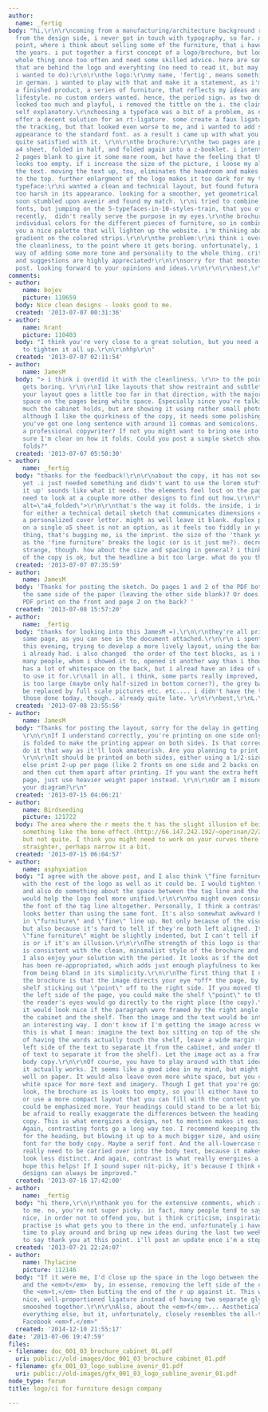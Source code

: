 ```yaml
---
author:
  name: _fertig
body: "hi,\r\n\r\ncoming from a manufacturing/architecture background rather than
  from the design side, i never got in touch with typography, so far. now i'm at the
  point, where i think about selling some of the furniture, that i have created over
  the years. i put together a first concept of a logo/brochure, but looked at the
  whole thing once too often and need some skilled advice. here are some of my thoughts,
  that are behind the logo and everyhting (no need to read it, but may explain what
  i wanted to do):\r\n\r\nthe logo:\r\nmy name, 'fertig', means something like 'done/finished'
  in german. i wanted to play with that and make it a statement, as i'm going to offer
  a finished product, a series of furniture, that reflects my ideas and rather pragmatic
  lifestyle. no custom orders wanted. hence, the period sign. as two dots in the logo
  looked too much and playful, i removed the tittle on the i. the claim should be
  self explanatory.\r\nchoosing a typeface was a bit of a problem, as none seems to
  offer a decent solution for an rt-ligature. some create a faux ligature when reducing
  the tracking, but that looked even worse to me, and i wanted to add some individual
  appearance to the standard font. as a result i came up with what you see, and am
  quite satisfied with it. \r\n\r\nthe brochure:\r\nthe two pages are printed on an
  a4 sheet, folded in half, and folded again into a z-booklet. i intentionally left
  2 pages blank to give it some more room, but have the feeling that the frontpage
  looks too empty. if i increase the size of the picture, i loose my alignment with
  the text. moving the text up, too, eliminates the headroom and makes it look squished
  to the top. further enlargment of the logo makes it too dark for my taste. comments?\r\n\r\nthe
  typeface:\r\ni wanted a clean and technical layout, but found futura to 70s and
  too harsh in its appearance. looking for a smoother, yet geometrical typeface, i
  soon stumbled upon avenir and found my match. \r\ni tried to combine it with other
  fonts, but jumping on the 5-typefaces-in-10-styles-train, that you often see online
  recently,  didn't really serve the purpose in my eyes.\r\nthe brochures will have
  individual colors for the different pieces of furniture, so in combination it gives
  you a nice palette that will lighten up the website. i'm thinking about a light
  gradient on the colored strips.\r\n\r\nthe problem:\r\ni think i overdid it with
  the cleanliness, to the point where it gets boring. unfortunately, i don't see a
  way of adding some more tone and personality to the whole thing. criticism, comments
  and suggestions are highly appreciated!\r\n\r\nsorry for that monster of a first
  post. looking forward to your opinions and ideas.\r\n\r\n\r\nbest,\r\nlukas\r\n\r\n\r\n\r\n\r\n\r\n\r\n"
comments:
- author:
    name: bojev
    picture: 110659
  body: Nice clean designs - looks good to me.
  created: '2013-07-07 00:31:36'
- author:
    name: hrant
    picture: 110403
  body: "I think you're very close to a great solution, but you need a professional
    to tighten it all up.\r\n\r\nhhp\r\n"
  created: '2013-07-07 02:11:54'
- author:
    name: JamesM
  body: "> i think i overdid it with the cleanliness, \r\n> to the point where it
    gets boring. \r\n\r\nI like layouts that show restraint and subtlety, but I think
    your layout goes a little too far in that direction, with the majority of the
    space on the pages being white space. Especially since you're talking about how
    much the cabinet holds, but are showing it using rather small photos.\r\n\r\nAlso,
    although I like the quirkiness of the copy, it needs some polishing. On page two
    you've got one long sentence with around 11 commas and semicolons. Are you using
    a professional copywriter? If not you might want to bring one into the project.\r\n\r\nNot
    sure I'm clear on how it folds. Could you post a simple sketch showing how it
    folds?"
  created: '2013-07-07 05:50:30'
- author:
    name: _fertig
  body: "thanks for the feedback!\r\n\r\nabout the copy, it has not seen any work,
    yet .i just needed something and didn't want to use the lorem stuff.. 'tightening
    it up' sounds like what it needs. the elements feel lost on the pages. maybe i'll
    need to look at a couple more other designs to find out how.\r\n\r\n<img src=\"http://i.imgur.com/FjDio7h.png\"
    alt=\"a4_folded\">\r\n\r\nthat's the way it folds. the inside, i intend to use
    for either a technical detail sketch that communicates dimensions etc, or for
    a personalized cover letter. might as well leave it blank. duplex printing it
    on a single a5 sheet is not an option, as it feels too fiddly in your hands. \r\n\r\nanother
    thing, that's bugging me, is the imprint. the size of the 'thank you' as well
    as the 'fine furniture' breaks the logic (or is it just me?). decreasing it looks
    strange, though. how about the size and spacing in general? i think the color
    of the copy is ok, but the headline a bit too large. what do you think?\r\n"
  created: '2013-07-07 07:35:59'
- author:
    name: JamesM
  body: 'Thanks for posting the sketch. Do pages 1 and 2 of the PDF both print on
    the same side of the paper (leaving the other side blank)? Or does page 1 of the
    PDF print on the front and page 2 on the back? '
  created: '2013-07-08 15:57:20'
- author:
    name: _fertig
  body: "thanks for looking into this JamesM =).\r\n\r\nthey're all printed on the
    same page, as you can see in the document attached.\r\n\r\n i spent some time
    this evening, trying to develop a more lively layout, using the basic elements
    i already had. i also changed  the order of the text blocks, as i noticed that
    many people, whom i showed it to, opened it another way than i thought. it still
    has a lot of whitespace on the back, but i alread have an idea of what i'm going
    to use it for.\r\nall in all, i think, some parts really improved, but the logo
    is too large (maybe only half-sized in bottom corner?), the grey background could
    be replaced by full scale pictures etc. etc.... i didn't have the time to get
    those done today, though.. already quite late. \r\n\r\nbest,\r\nL.\r\n[img:sites/default/files/old-images/doc_001_003_brochure_cabinet_8_130708_5286.png]"
  created: '2013-07-08 23:55:56'
- author:
    name: JamesM
  body: "Thanks for posting the layout, sorry for the delay in getting back to you.
    \r\n\r\nIf I understand correctly, you're printing on one side only and the brochure
    is folded to make the printing appear on both sides. Is that correct? I wouldn't
    do it that way as it'll look amateurish. Are you planning to print this yourself?
    \r\n\r\nIt should be printed on both sides, either using a 1/2-size sheet, or
    else print 2-up per page (like 2 fronts on one side and 2 backs on the other)
    and then cut them apart after printing. If you want the extra heft of a folded
    page, just use heavier weight paper instead. \r\n\r\nOr am I misunderstanding
    your diagram?\r\n"
  created: '2013-07-15 04:06:21'
- author:
    name: Birdseeding
    picture: 121722
  body: The area where the r meets the t has the slight illusion of being swollen,
    something like the bone effect (http://66.147.242.192/~operinan/2/2.3.2a/2.3.2.06.illusion.htm)
    but not quite. I think you might need to work on your curves there to get it opticlly
    straighter, perhaps narrow it a bit.
  created: '2013-07-15 06:04:57'
- author:
    name: asphyxiation
  body: "I agree with the above post, and I also think \"fine furniture\" isn't integrated
    with the rest of the logo as well as it could be. I would tighten the leading
    and also do something about the space between the tag line and the \"g\". This
    would help the logo feel more unified.\r\n\r\nYou might even consider changing
    the font of the tag line altogether. Personally, I think a contrasting font always
    looks better than using the same font. It's also somewhat awkward how the \"f\"
    in \"furniture\" and \"fine\" line up. Not only because of the visual repetition,
    but also because it's hard to tell if they're both left aligned. It looks as if
    \"fine furniture\" might be slightly indented, but I can't tell if it actually
    is or if it's an illusion.\r\n\r\nThe strength of this logo is that its simplicity
    is consistent with the clean, minimalist style of the brochure and the product.
    I also enjoy your solution with the period. It looks as if the dot on the \"i\"
    has been re-appropriated, which adds just enough playfulness to keep the logo
    from being bland in its simplicity.\r\n\r\nThe first thing that I notice about
    the brochure is that the image directs your eye *off* the page, by having the
    shelf sticking out \"point\" off to the right side. If you moved the image to
    the left side of the page, you could make the shelf \"point\" to the text. Then
    the reader's eyes would go directly to the right place (the copy).\r\n\r\nI think
    it would look nice if the paragraph were framed by the right angle created by
    the cabinet and the shelf. Then the image and the text would be integrated in
    an interesting way. I don't know if I'm getting the image across very well, so
    this is what I mean: imagine the text box sitting on top of the shelf. But instead
    of having the words actually touch the shelf, leave a wide margin (both on the
    left side of the text to separate it from the cabinet, and under the last line
    of text to separate it from the shelf). Let the image act as a frame for your
    body copy.\r\n\r\nOf course, you have to play around with that idea to see if
    it actually works. It seems like a good idea in my mind, but might not work very
    well on paper. It would also leave even more white space, but you could use that
    white space for more text and imagery. Though I get that you're going for a minimalist
    look, the brochure as is looks too empty, so you'll either have to add more content
    or use a more compact layout that you can fill with the content you have.\r\n\r\nHierarchy
    could be emphasized more. Your headings could stand to be a lot bigger. Don't
    be afraid to really exaggerate the differences between the heading and the body
    copy. This is what energizes a design, not to mention makes it easier to read.
    Again, contrasting fonts go a long way too. I recommend keeping the font you have
    for the heading, but blowing it up to a much bigger size, and using a contrasting
    font for the body copy. Maybe a serif font. And the all-lowercase motif doesn't
    really need to be carried over into the body text, because it makes the logo/headers
    look less distinct. And again, contrast is what really energizes a design.\r\n\r\nI
    hope this helps! If I sound super nit-picky, it's because I think even the best
    designs can always be improved."
  created: '2013-07-16 17:42:00'
- author:
    name: _fertig
  body: "hi there,\r\n\r\nthank you for the extensive comments, which are very helpful
    to me. no, you're not super picky. in fact, many people tend to say something
    nice, in order not to offend you, but i think criticism, inspiration and and continuous
    practise is what gets you to there in the end. unfortunately i haven't had much
    time to play around and bring up new ideas during the last two weeks, just wanted
    to say thank you at this point. i'll post an update once i'm a step further."
  created: '2013-07-21 22:24:07'
- author:
    name: Thylacine
    picture: 112146
  body: "If it were me, I'd close up the space in the logo between the <em>r</em>
    and the <em>t</em>  by, in essense, removing the left side of the crossbar on
    the <em>t,</em> then butting the end of the r up against it. This would make a
    nice, well-proportioned ligature instead of having two separate glyphs simply
    smooshed together.\r\n\r\nAlso, about the <em>f</em>... Aesthetically, it matches
    everything else, but it, unfortunately, closely resembles the all-too-familiar
    Facebook <em>f.</em>"
  created: '2014-12-10 21:55:17'
date: '2013-07-06 19:47:59'
files:
- filename: doc_001_03_brochure_cabinet_01.pdf
  uri: public://old-images/doc_001_03_brochure_cabinet_01.pdf
- filename: gfx_001_03_logo_subline_avenir_01.pdf
  uri: public://old-images/gfx_001_03_logo_subline_avenir_01.pdf
node_type: forum
title: logo/ci for furniture design company

---
```

